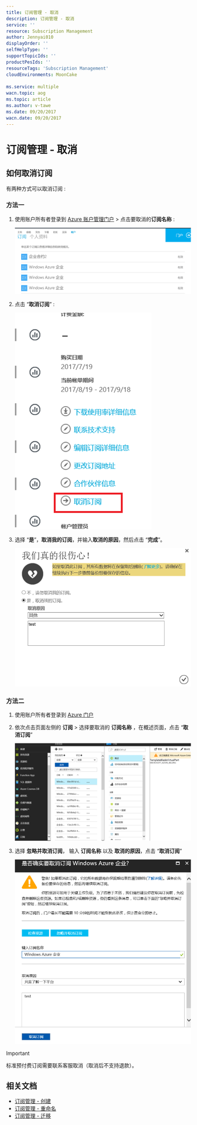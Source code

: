 ```yaml
---
title: 订阅管理 - 取消
description: 订阅管理 - 取消
service: ''
resource: Subscription Management
author: Jennyai010
displayOrder: ''
selfHelpType: ''
supportTopicIds: ''
productPesIds: ''
resourceTags: 'Subscription Management'
cloudEnvironments: MoonCake

ms.service: multiple
wacn.topic: aog
ms.topic: article
ms.author: v-tawe
ms.date: 09/20/2017
wacn.date: 09/20/2017
---
```

# 订阅管理 - 取消

## 如何取消订阅

有两种方式可以取消订阅 :

### 方法一

1. 使用账户所有者登录到 [Azure 账户管理门户](https://account.windowsazure.cn) > 点击要取消的**订阅名称** :

    ![01](media/aog-subscription-management-cancel/01.png)

2. 点击 “**取消订阅**” :

    ![02](media/aog-subscription-management-cancel/02.png)

3. 选择 “**是**”，**取消我的订阅**，并输入**取消的原因**，然后点击 “**完成**”。

    ![03](media/aog-subscription-management-cancel/03.png)

### 方法二

1. 使用账户所有者登录到 [Azure 门户](https://portal.azure.cn)
2. 依次点击页面左侧的 **订阅** > 选择要取消的 **订阅名称** ，在概述页面，点击 “**取消订阅**”

    ![04](media/aog-subscription-management-cancel/04.png)

3. 选择 **忽略并取消订阅**， 输入 **订阅名称** 以及 **取消的原因**，点击 “**取消订阅**”

    ![05](media/aog-subscription-management-cancel/05.png)

> [!IMPORTANT]
> 标准预付费订阅需要联系客服取消（取消后不支持退款）。

## 相关文档

- [订阅管理 - 创建](aog-subscription-management-cancel.md)
- [订阅管理 - 重命名](aog-subscription-management-rename.md)
- [订阅管理 - 迁移](aog-subscription-management-migrate.md)